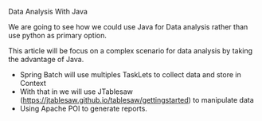 Data Analysis With Java

We are going to see how we could use Java for Data analysis rather than use python as primary option.

This article will be focus on a complex scenario for data analysis by taking the advantage of Java.

* Spring Batch will use multiples TaskLets to collect data and store in Context
* With that in we will use JTablesaw (https://jtablesaw.github.io/tablesaw/gettingstarted) to manipulate data
* Using Apache POI to generate reports.  


